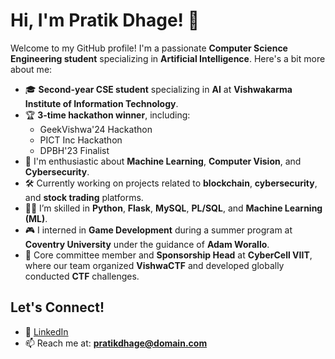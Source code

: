 # Hi, I'm Pratik Dhage! 👋

Welcome to my GitHub profile! I'm a passionate **Computer Science Engineering student** specializing in **Artificial Intelligence**. Here's a bit more about me:

- 🎓 **Second-year CSE student** specializing in **AI** at **Vishwakarma Institute of Information Technology**.
- 🏆 **3-time hackathon winner**, including:
   - GeekVishwa'24 Hackathon
   - PICT Inc Hackathon
   - DPBH'23 Finalist
- 🧠 I'm enthusiastic about **Machine Learning**, **Computer Vision**, and **Cybersecurity**.
- 🛠️ Currently working on projects related to **blockchain**, **cybersecurity**, and **stock trading** platforms.
- 👨‍💻 I’m skilled in **Python**, **Flask**, **MySQL**, **PL/SQL**, and **Machine Learning (ML)**.
- 🎮 I interned in **Game Development** during a summer program at **Coventry University** under the guidance of **Adam Worallo**.
- 💼 Core committee member and **Sponsorship Head** at **CyberCell VIIT**, where our team organized **VishwaCTF** and developed globally conducted **CTF** challenges.


## Let's Connect!
- 💼 [LinkedIn](https://www.linkedin.com/in/pratik-dhage01)
- 📫 Reach me at: **pratikdhage@domain.com**
